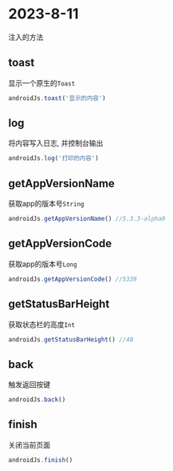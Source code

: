 # 2023-8-11

注入的方法

## toast

显示一个原生的`Toast`

```js
androidJs.toast('显示的内容')
```

## log

将内容写入日志, 并控制台输出

```js
androidJs.log('打印的内容')
```

## getAppVersionName

获取app的版本号`String`

```js
androidJs.getAppVersionName() //5.3.3-alpha9
```

## getAppVersionCode

获取app的版本号`Long`

```js
androidJs.getAppVersionCode() //5339
```

## getStatusBarHeight

获取状态栏的高度`Int`

```js
androidJs.getStatusBarHeight() //48
```

## back

触发返回按键

```js
androidJs.back()
```

## finish

关闭当前页面

```js
androidJs.finish()
```